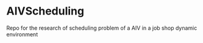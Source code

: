 # AIVScheduling
Repo for the research of scheduling problem of a AIV in a job shop dynamic environment
